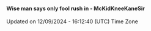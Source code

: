#### Wise man says only fool rush in - McKidKneeKaneSir
Updated on 12/09/2024 - 16:12:40 (UTC) Time Zone
